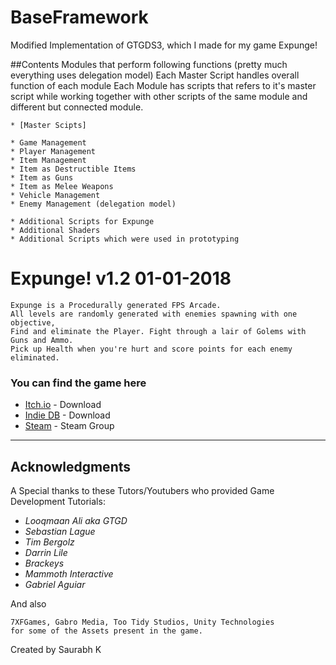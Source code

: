# BaseFramework
Modified Implementation of GTGDS3, which I made for my game Expunge!

##Contents
Modules that perform following functions (pretty much everything uses delegation model)
Each Master Script handles overall function of each module
Each Module has scripts that refers to it's master script while working together
with other scripts of the same module and different but connected module.

```
* [Master Scipts]

* Game Management
* Player Management
* Item Management
* Item as Destructible Items
* Item as Guns
* Item as Melee Weapons
* Vehicle Management
* Enemy Management (delegation model)

* Additional Scripts for Expunge
* Additional Shaders
* Additional Scripts which were used in prototyping
```

# Expunge! v1.2 01-01-2018
```
Expunge is a Procedurally generated FPS Arcade.
All levels are randomly generated with enemies spawning with one objective, 
Find and eliminate the Player. Fight through a lair of Golems with Guns and Ammo. 
Pick up Health when you're hurt and score points for each enemy eliminated.
```

### You can find the game here
* [Itch.io](https://nogtx.itch.io/expunge) - Download
* [Indie DB](http://www.indiedb.com/games/expunge) - Download
* [Steam](http://steamcommunity.com/groups/Expunge_Game) - Steam Group
------------------------------------------------------------------------------------------------

## Acknowledgments

A Special thanks to these Tutors/Youtubers who provided Game Development Tutorials:
* *Looqmaan Ali aka GTGD*
* *Sebastian Lague*
* *Tim Bergolz*
* *Darrin Lile*
* *Brackeys*
* *Mammoth Interactive*
* *Gabriel Aguiar*

And also
```
7XFGames, Gabro Media, Too Tidy Studios, Unity Technologies
for some of the Assets present in the game.
```

Created by Saurabh K
